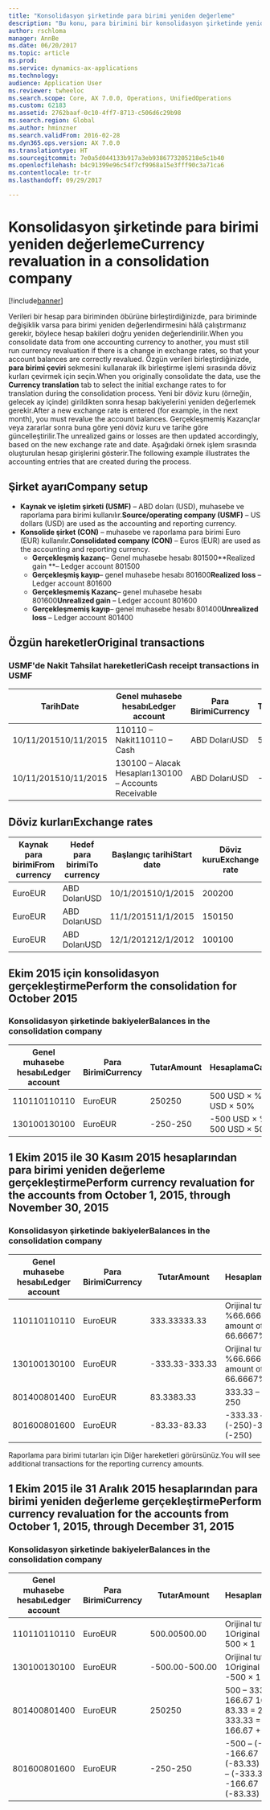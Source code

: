 ```yaml
---
title: "Konsolidasyon şirketinde para birimi yeniden değerleme"
description: "Bu konu, para birimini bir konsolidasyon şirketinde yeniden değerlemeyi açıklar."
author: rschloma
manager: AnnBe
ms.date: 06/20/2017
ms.topic: article
ms.prod: 
ms.service: dynamics-ax-applications
ms.technology: 
audience: Application User
ms.reviewer: twheeloc
ms.search.scope: Core, AX 7.0.0, Operations, UnifiedOperations
ms.custom: 62183
ms.assetid: 2762baaf-0c10-4ff7-8713-c506d6c29b98
ms.search.region: Global
ms.author: hminzner
ms.search.validFrom: 2016-02-28
ms.dyn365.ops.version: AX 7.0.0
ms.translationtype: HT
ms.sourcegitcommit: 7e0a5d044133b917a3eb9386773205218e5c1b40
ms.openlocfilehash: b4c91399e96c54f7cf9968a15e3fff90c3a71ca6
ms.contentlocale: tr-tr
ms.lasthandoff: 09/29/2017

---
```


# <a name="currency-revaluation-in-a-consolidation-company"></a><span data-ttu-id="093ac-103">Konsolidasyon şirketinde para birimi yeniden değerleme</span><span class="sxs-lookup"><span data-stu-id="093ac-103">Currency revaluation in a consolidation company</span></span>

[!include[banner](../includes/banner.md)]




<span data-ttu-id="093ac-104">Verileri bir hesap para biriminden öbürüne birleştirdiğinizde, para biriminde değişiklik varsa para birimi yeniden değerlendirmesini hâlâ çalıştırmanız gerekir, böylece hesap bakileri doğru yeniden değerlendirilir.</span><span class="sxs-lookup"><span data-stu-id="093ac-104">When you consolidate data from one accounting currency to another, you must still run currency revaluation if there is a change in exchange rates, so that your account balances  are correctly revalued.</span></span> <span data-ttu-id="093ac-105">Özgün verileri birleştirdiğinizde, **para birimi çeviri** sekmesini kullanarak ilk birleştirme işlemi sırasında döviz kurları çevirmek için seçin.</span><span class="sxs-lookup"><span data-stu-id="093ac-105">When you originally consolidate the data, use the **Currency translation** tab to select the initial exchange rates to for translation during the consolidation process.</span></span> <span data-ttu-id="093ac-106">Yeni bir döviz kuru (örneğin, gelecek ay içinde) girildikten sonra hesap bakiyelerini yeniden değerlemek gerekir.</span><span class="sxs-lookup"><span data-stu-id="093ac-106">After a new exchange rate is entered (for example, in the next month), you must revalue the account balances.</span></span> <span data-ttu-id="093ac-107">Gerçekleşmemiş Kazançlar veya zararlar sonra buna göre yeni döviz kuru ve tarihe göre güncelleştirilir.</span><span class="sxs-lookup"><span data-stu-id="093ac-107">The unrealized gains or losses are then updated accordingly, based on the new exchange rate and date.</span></span> <span data-ttu-id="093ac-108">Aşağıdaki örnek işlem sırasında oluşturulan hesap girişlerini gösterir.</span><span class="sxs-lookup"><span data-stu-id="093ac-108">The following example illustrates the accounting entries that are created during the process.</span></span>

## <a name="company-setup"></a><span data-ttu-id="093ac-109">Şirket ayarı</span><span class="sxs-lookup"><span data-stu-id="093ac-109">Company setup</span></span>
-   <span data-ttu-id="093ac-110">**Kaynak ve işletim şirketi (USMF)** – ABD doları (USD), muhasebe ve raporlama para birimi kullanılır.</span><span class="sxs-lookup"><span data-stu-id="093ac-110">**Source/operating company (USMF)** – US dollars (USD) are used as the accounting and reporting currency.</span></span>
-   <span data-ttu-id="093ac-111">**Konsolide şirket (CON)** – muhasebe ve raporlama para birimi Euro (EUR) kullanılır.</span><span class="sxs-lookup"><span data-stu-id="093ac-111">**Consolidated company (CON)** – Euros (EUR) are used as the accounting and reporting currency.</span></span>
    -   <span data-ttu-id="093ac-112">**Gerçekleşmiş kazanç**– Genel muhasebe hesabı 801500</span><span class="sxs-lookup"><span data-stu-id="093ac-112">**Realized gain **– Ledger account 801500</span></span>
    -   <span data-ttu-id="093ac-113">**Gerçekleşmiş kayıp**– genel muhasebe hesabı 801600</span><span class="sxs-lookup"><span data-stu-id="093ac-113">**Realized loss** – Ledger account 801600</span></span>
    -   <span data-ttu-id="093ac-114">**Gerçekleşmemiş Kazanç**– genel muhasebe hesabı 801600</span><span class="sxs-lookup"><span data-stu-id="093ac-114">**Unrealized gain** – Ledger account 801600</span></span>
    -   <span data-ttu-id="093ac-115">**Gerçekleşmemiş kayıp**– genel muhasebe hesabı 801400</span><span class="sxs-lookup"><span data-stu-id="093ac-115">**Unrealized loss** – Ledger account 801400</span></span>

## <a name="original-transactions"></a><span data-ttu-id="093ac-116">Özgün hareketler</span><span class="sxs-lookup"><span data-stu-id="093ac-116">Original transactions</span></span>
### <a name="cash-receipt-transactions-in-usmf"></a><span data-ttu-id="093ac-117">USMF'de Nakit Tahsilat hareketleri</span><span class="sxs-lookup"><span data-stu-id="093ac-117">Cash receipt transactions in USMF</span></span>

| <span data-ttu-id="093ac-118">Tarih</span><span class="sxs-lookup"><span data-stu-id="093ac-118">Date</span></span>       | <span data-ttu-id="093ac-119">Genel muhasebe hesabı</span><span class="sxs-lookup"><span data-stu-id="093ac-119">Ledger account</span></span>               | <span data-ttu-id="093ac-120">Para Birimi</span><span class="sxs-lookup"><span data-stu-id="093ac-120">Currency</span></span> | <span data-ttu-id="093ac-121">Tutar</span><span class="sxs-lookup"><span data-stu-id="093ac-121">Amount</span></span> |
|------------|------------------------------|----------|--------|
| <span data-ttu-id="093ac-122">10/11/2015</span><span class="sxs-lookup"><span data-stu-id="093ac-122">10/11/2015</span></span> | <span data-ttu-id="093ac-123">110110 – Nakit</span><span class="sxs-lookup"><span data-stu-id="093ac-123">110110 – Cash</span></span>                | <span data-ttu-id="093ac-124">ABD Doları</span><span class="sxs-lookup"><span data-stu-id="093ac-124">USD</span></span>      | <span data-ttu-id="093ac-125">500</span><span class="sxs-lookup"><span data-stu-id="093ac-125">500</span></span>    |
| <span data-ttu-id="093ac-126">10/11/2015</span><span class="sxs-lookup"><span data-stu-id="093ac-126">10/11/2015</span></span> | <span data-ttu-id="093ac-127">130100 – Alacak Hesapları</span><span class="sxs-lookup"><span data-stu-id="093ac-127">130100 – Accounts Receivable</span></span> | <span data-ttu-id="093ac-128">ABD Doları</span><span class="sxs-lookup"><span data-stu-id="093ac-128">USD</span></span>      | <span data-ttu-id="093ac-129">-500</span><span class="sxs-lookup"><span data-stu-id="093ac-129">-500</span></span>   |

## <a name="exchange-rates"></a><span data-ttu-id="093ac-130">Döviz kurları</span><span class="sxs-lookup"><span data-stu-id="093ac-130">Exchange rates</span></span>
| <span data-ttu-id="093ac-131">Kaynak para birimi</span><span class="sxs-lookup"><span data-stu-id="093ac-131">From currency</span></span> | <span data-ttu-id="093ac-132">Hedef para birimi</span><span class="sxs-lookup"><span data-stu-id="093ac-132">To currency</span></span> | <span data-ttu-id="093ac-133">Başlangıç tarihi</span><span class="sxs-lookup"><span data-stu-id="093ac-133">Start date</span></span> | <span data-ttu-id="093ac-134">Döviz kuru</span><span class="sxs-lookup"><span data-stu-id="093ac-134">Exchange rate</span></span> |
|---------------|-------------|------------|---------------|
| <span data-ttu-id="093ac-135">Euro</span><span class="sxs-lookup"><span data-stu-id="093ac-135">EUR</span></span>           | <span data-ttu-id="093ac-136">ABD Doları</span><span class="sxs-lookup"><span data-stu-id="093ac-136">USD</span></span>         | <span data-ttu-id="093ac-137">10/1/2015</span><span class="sxs-lookup"><span data-stu-id="093ac-137">10/1/2015</span></span>  | <span data-ttu-id="093ac-138">200</span><span class="sxs-lookup"><span data-stu-id="093ac-138">200</span></span>           |
| <span data-ttu-id="093ac-139">Euro</span><span class="sxs-lookup"><span data-stu-id="093ac-139">EUR</span></span>           | <span data-ttu-id="093ac-140">ABD Doları</span><span class="sxs-lookup"><span data-stu-id="093ac-140">USD</span></span>         | <span data-ttu-id="093ac-141">11/1/2015</span><span class="sxs-lookup"><span data-stu-id="093ac-141">11/1/2015</span></span>  | <span data-ttu-id="093ac-142">150</span><span class="sxs-lookup"><span data-stu-id="093ac-142">150</span></span>           |
| <span data-ttu-id="093ac-143">Euro</span><span class="sxs-lookup"><span data-stu-id="093ac-143">EUR</span></span>           | <span data-ttu-id="093ac-144">ABD Doları</span><span class="sxs-lookup"><span data-stu-id="093ac-144">USD</span></span>         | <span data-ttu-id="093ac-145">12/1/2012</span><span class="sxs-lookup"><span data-stu-id="093ac-145">12/1/2012</span></span>  | <span data-ttu-id="093ac-146">100</span><span class="sxs-lookup"><span data-stu-id="093ac-146">100</span></span>           |

## <a name="perform-the-consolidation-for-october-2015"></a><span data-ttu-id="093ac-147">Ekim 2015 için konsolidasyon gerçekleştirme</span><span class="sxs-lookup"><span data-stu-id="093ac-147">Perform the consolidation for October 2015</span></span>
### <a name="balances-in-the-consolidation-company"></a><span data-ttu-id="093ac-148">Konsolidasyon şirketinde bakiyeler</span><span class="sxs-lookup"><span data-stu-id="093ac-148">Balances in the consolidation company</span></span>

| <span data-ttu-id="093ac-149">Genel muhasebe hesabı</span><span class="sxs-lookup"><span data-stu-id="093ac-149">Ledger account</span></span> | <span data-ttu-id="093ac-150">Para Birimi</span><span class="sxs-lookup"><span data-stu-id="093ac-150">Currency</span></span> | <span data-ttu-id="093ac-151">Tutar</span><span class="sxs-lookup"><span data-stu-id="093ac-151">Amount</span></span> | <span data-ttu-id="093ac-152">Hesaplama</span><span class="sxs-lookup"><span data-stu-id="093ac-152">Calculation</span></span>    |
|----------------|----------|--------|----------------|
| <span data-ttu-id="093ac-153">110110</span><span class="sxs-lookup"><span data-stu-id="093ac-153">110110</span></span>         | <span data-ttu-id="093ac-154">Euro</span><span class="sxs-lookup"><span data-stu-id="093ac-154">EUR</span></span>      | <span data-ttu-id="093ac-155">250</span><span class="sxs-lookup"><span data-stu-id="093ac-155">250</span></span>    | <span data-ttu-id="093ac-156">500 USD × %50</span><span class="sxs-lookup"><span data-stu-id="093ac-156">500 USD × 50%</span></span>  |
| <span data-ttu-id="093ac-157">130100</span><span class="sxs-lookup"><span data-stu-id="093ac-157">130100</span></span>         | <span data-ttu-id="093ac-158">Euro</span><span class="sxs-lookup"><span data-stu-id="093ac-158">EUR</span></span>      | <span data-ttu-id="093ac-159">-250</span><span class="sxs-lookup"><span data-stu-id="093ac-159">-250</span></span>   | <span data-ttu-id="093ac-160">-500 USD × %50</span><span class="sxs-lookup"><span data-stu-id="093ac-160">-500 USD × 50%</span></span> |

## <a name="perform-currency-revaluation-for-the-accounts-from-october-1-2015-through-november-30-2015"></a><span data-ttu-id="093ac-161">1 Ekim 2015 ile 30 Kasım 2015 hesaplarından para birimi yeniden değerleme gerçekleştirme</span><span class="sxs-lookup"><span data-stu-id="093ac-161">Perform currency revaluation for the accounts from October 1, 2015, through November 30, 2015</span></span>
### <a name="balances-in-the-consolidation-company"></a><span data-ttu-id="093ac-162">Konsolidasyon şirketinde bakiyeler</span><span class="sxs-lookup"><span data-stu-id="093ac-162">Balances in the consolidation company</span></span>

| <span data-ttu-id="093ac-163">Genel muhasebe hesabı</span><span class="sxs-lookup"><span data-stu-id="093ac-163">Ledger account</span></span> | <span data-ttu-id="093ac-164">Para Birimi</span><span class="sxs-lookup"><span data-stu-id="093ac-164">Currency</span></span> | <span data-ttu-id="093ac-165">Tutar</span><span class="sxs-lookup"><span data-stu-id="093ac-165">Amount</span></span>  | <span data-ttu-id="093ac-166">Hesaplama</span><span class="sxs-lookup"><span data-stu-id="093ac-166">Calculation</span></span>                        |
|----------------|----------|---------|------------------------------------|
| <span data-ttu-id="093ac-167">110110</span><span class="sxs-lookup"><span data-stu-id="093ac-167">110110</span></span>         | <span data-ttu-id="093ac-168">Euro</span><span class="sxs-lookup"><span data-stu-id="093ac-168">EUR</span></span>      | <span data-ttu-id="093ac-169">333.33</span><span class="sxs-lookup"><span data-stu-id="093ac-169">333.33</span></span>  | <span data-ttu-id="093ac-170">Orijinal tutar 500 × %66.6667</span><span class="sxs-lookup"><span data-stu-id="093ac-170">Original amount of 500 × 66.6667%</span></span>  |
| <span data-ttu-id="093ac-171">130100</span><span class="sxs-lookup"><span data-stu-id="093ac-171">130100</span></span>         | <span data-ttu-id="093ac-172">Euro</span><span class="sxs-lookup"><span data-stu-id="093ac-172">EUR</span></span>      | <span data-ttu-id="093ac-173">-333.33</span><span class="sxs-lookup"><span data-stu-id="093ac-173">-333.33</span></span> | <span data-ttu-id="093ac-174">Orijinal tutar -500 × %66.6667</span><span class="sxs-lookup"><span data-stu-id="093ac-174">Original amount of -500 × 66.6667%</span></span> |
| <span data-ttu-id="093ac-175">801400</span><span class="sxs-lookup"><span data-stu-id="093ac-175">801400</span></span>         | <span data-ttu-id="093ac-176">Euro</span><span class="sxs-lookup"><span data-stu-id="093ac-176">EUR</span></span>      | <span data-ttu-id="093ac-177">83.33</span><span class="sxs-lookup"><span data-stu-id="093ac-177">83.33</span></span>   | <span data-ttu-id="093ac-178">333.33 – 250</span><span class="sxs-lookup"><span data-stu-id="093ac-178">333.33 – 250</span></span>                       |
| <span data-ttu-id="093ac-179">801600</span><span class="sxs-lookup"><span data-stu-id="093ac-179">801600</span></span>         | <span data-ttu-id="093ac-180">Euro</span><span class="sxs-lookup"><span data-stu-id="093ac-180">EUR</span></span>      | <span data-ttu-id="093ac-181">-83.33</span><span class="sxs-lookup"><span data-stu-id="093ac-181">-83.33</span></span>  | <span data-ttu-id="093ac-182">-333.33 – (-250)</span><span class="sxs-lookup"><span data-stu-id="093ac-182">-333.33 – (-250)</span></span>                   |

<span data-ttu-id="093ac-183">Raporlama para birimi tutarları için Diğer hareketleri görürsünüz.</span><span class="sxs-lookup"><span data-stu-id="093ac-183">You will see additional transactions for the reporting currency amounts.</span></span>

## <a name="perform-currency-revaluation-for-the-accounts-from-october-1-2015-through-december-31-2015"></a><span data-ttu-id="093ac-184">1 Ekim 2015 ile 31 Aralık 2015 hesaplarından para birimi yeniden değerleme gerçekleştirme</span><span class="sxs-lookup"><span data-stu-id="093ac-184">Perform currency revaluation for the accounts from October 1, 2015, through December 31, 2015</span></span>
### <a name="balances-in-the-consolidation-company"></a><span data-ttu-id="093ac-185">Konsolidasyon şirketinde bakiyeler</span><span class="sxs-lookup"><span data-stu-id="093ac-185">Balances in the consolidation company</span></span>

| <span data-ttu-id="093ac-186">Genel muhasebe hesabı</span><span class="sxs-lookup"><span data-stu-id="093ac-186">Ledger account</span></span> | <span data-ttu-id="093ac-187">Para Birimi</span><span class="sxs-lookup"><span data-stu-id="093ac-187">Currency</span></span> | <span data-ttu-id="093ac-188">Tutar</span><span class="sxs-lookup"><span data-stu-id="093ac-188">Amount</span></span>  | <span data-ttu-id="093ac-189">Hesaplama</span><span class="sxs-lookup"><span data-stu-id="093ac-189">Calculation</span></span>                                          |
|----------------|----------|---------|------------------------------------------------------|
| <span data-ttu-id="093ac-190">110110</span><span class="sxs-lookup"><span data-stu-id="093ac-190">110110</span></span>         | <span data-ttu-id="093ac-191">Euro</span><span class="sxs-lookup"><span data-stu-id="093ac-191">EUR</span></span>      | <span data-ttu-id="093ac-192">500.00</span><span class="sxs-lookup"><span data-stu-id="093ac-192">500.00</span></span>  | <span data-ttu-id="093ac-193">Orijinal tutar of 500 × 1</span><span class="sxs-lookup"><span data-stu-id="093ac-193">Original amount of 500 × 1</span></span>                           |
| <span data-ttu-id="093ac-194">130100</span><span class="sxs-lookup"><span data-stu-id="093ac-194">130100</span></span>         | <span data-ttu-id="093ac-195">Euro</span><span class="sxs-lookup"><span data-stu-id="093ac-195">EUR</span></span>      | <span data-ttu-id="093ac-196">-500.00</span><span class="sxs-lookup"><span data-stu-id="093ac-196">-500.00</span></span> | <span data-ttu-id="093ac-197">Orijinal tutar -500 × 1</span><span class="sxs-lookup"><span data-stu-id="093ac-197">Original amount of -500 × 1</span></span>                          |
| <span data-ttu-id="093ac-198">801400</span><span class="sxs-lookup"><span data-stu-id="093ac-198">801400</span></span>         | <span data-ttu-id="093ac-199">Euro</span><span class="sxs-lookup"><span data-stu-id="093ac-199">EUR</span></span>      | <span data-ttu-id="093ac-200">250</span><span class="sxs-lookup"><span data-stu-id="093ac-200">250</span></span>     | <span data-ttu-id="093ac-201">500 – 333.33 = 166.67 166.67 + 83.33 = 250</span><span class="sxs-lookup"><span data-stu-id="093ac-201">500 – 333.33 = 166.67 166.67 + 83.33 = 250</span></span>           |
| <span data-ttu-id="093ac-202">801600</span><span class="sxs-lookup"><span data-stu-id="093ac-202">801600</span></span>         | <span data-ttu-id="093ac-203">Euro</span><span class="sxs-lookup"><span data-stu-id="093ac-203">EUR</span></span>      | <span data-ttu-id="093ac-204">-250</span><span class="sxs-lookup"><span data-stu-id="093ac-204">-250</span></span>    | <span data-ttu-id="093ac-205">-500 – (-333.33) = -166.67 -166.67 + (-83.33) = -250</span><span class="sxs-lookup"><span data-stu-id="093ac-205">-500 – (-333.33) = -166.67 -166.67 + (-83.33) = -250</span></span> |






